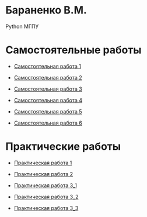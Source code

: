 # Бараненко В.М.
Python МГПУ

# Самостоятельные работы
 - [Самостоятельная работа 1](https://github.com/VadimBaranenko/PDA_SOL/blob/main/Самостоятельная_работа_1.ipynb)

 - [Самостоятельная работа 2](https://github.com/VadimBaranenko/PDA_SOL/blob/main/Самостоятельная_работа_2.ipynb)

 - [Самостоятельная работа 3](https://github.com/VadimBaranenko/PDA_SOL/blob/main/Самостоятельная_работа_3.ipynb)

 - [Самостоятельная работа 4](https://github.com/VadimBaranenko/PDA_SOL/blob/main/hw_4_visualisation_(1).ipynb)

 - [Самостоятельная работа 5](https://github.com/VadimBaranenko/PDA_SOL/blob/main/Самостоятельная_5.ipynb)

 - [Самостоятельная работа 6](https://github.com/VadimBaranenko/PDA_SOL/blob/main/Практика_6.ipynb)

# Практические работы
 - [Практическая работа 1](https://github.com/VadimBaranenko/PDA_SOL/blob/main/Практическая_работа_1.ipynb)

 - [Практическая работа 2](https://github.com/VadimBaranenko/PDA_SOL/blob/main/практическая_2.ipynb)

 - [Практическая работа 3_1](https://github.com/VadimBaranenko/PDA_SOL/blob/main/01_Symbolic_mathematics_with_Sympy%20(1).ipynb)

 - [Практическая работа 3_2](https://github.com/VadimBaranenko/PDA_SOL/blob/main/02_Linear_algebra_with_Numpy%20(1).ipynb)
   
 - [Практическая работа 3_3](https://github.com/VadimBaranenko/PDA_SOL/blob/main/Untitled2.ipynb)

